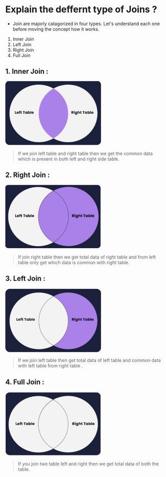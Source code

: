 # Explain the deffernt type of Joins ?

- Join are majorly catagorized in four types. Let's understand each one before moving the concept how it works.

1. Inner Join
2. Left Join
3. Right Join
4. Full Join

## 1. Inner Join :

 <img src="./innerJoin.png" height ="200px" width ="300px">

> If we join left table and right table then we get the common data which is present in both left and right side table.

## 2. Right Join :

<img src="./rightJoin.png" height ="200px" width ="300px">

> If join right table then we get total data of right table and from left table only get which data is common with right table.

## 3. Left Join :

<img src="./leftJoin.png" height ="200px" width ="300px">

> If we join left table then get total data of left table and common data with left table from right table .

## 4. Full Join :

<img src="./fullJoin.png" height ="200px" width ="300px">

> If you join two table left and right then we get total data of both the table.
